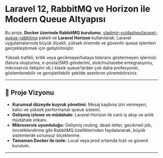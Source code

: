 # Laravel 12, RabbitMQ ve Horizon ile Modern Queue Altyapısı

Bu proje, **Docker üzerinde RabbitMQ kurulumu**, [vladimir-yuldashev/laravel-queue-rabbitmq](https://github.com/vyuldashev/laravel-queue-rabbitmq) paketi ve **Laravel Horizon** kullanılarak; Laravel uygulamalarında büyük ölçekli, yüksek önemde ve güvenilir queue işlemleri gerçekleştirmek için geliştirilmiştir.

Yüksek trafikli, kritik veya gecikmeye/hataya tolerans göstermeyen işlerinizi (fatura oluşturma, e-posta/SMS gönderimi, stok/muhasebe entegrasyonu, mikroservis iletişimi vb.) klasik queue’lardan çok daha profesyonel, gözlemlenebilir ve genişletilebilir şekilde asenkron yönetebilirsiniz.

---

## 🚀 Proje Vizyonu

- **Kurumsal düzeyde kuyruk yönetimi:** Mesaj kaybına izin vermeyen, kalıcı ve yüksek performanslı queue sistemi.
- **Gelişmiş izleme ve müdahale:** Laravel Horizon ile canlı iş akışı ve anlık müdahale imkanı.
- **Mikroservis uyumluluğu:** Gelişmiş routing, dead-letter, gecikmeli job, önceliklendirme gibi RabbitMQ özelliklerinden faydalanarak, büyük sistemlerde sorunsuz ölçeklenme.
- **Tamamen Docker ile izole:** Local veya prod ortamda hızlı ve güvenli kurulum.

---